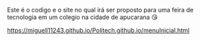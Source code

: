 Este é o codigo e o site no qual irá ser proposto para uma feira de tecnologia em um colegio na cidade de apucarana 😘


https://miguell11243.github.io/Politech.github.io/menuInicial.html

